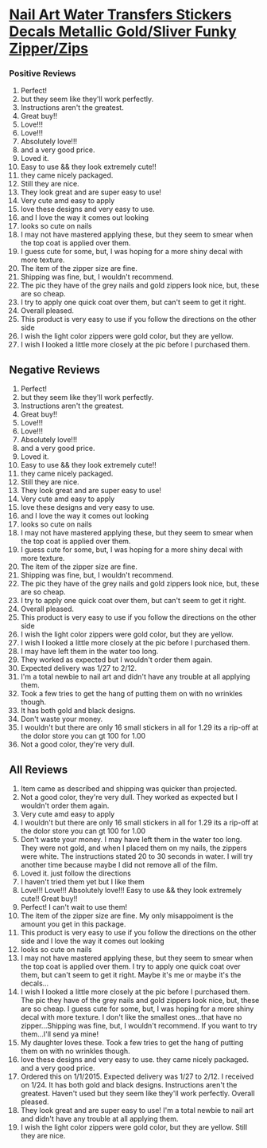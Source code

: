 # [Nail Art Water Transfers Stickers Decals Metallic Gold/Sliver Funky Zipper/Zips](https://products.checkmycream.com/products/Nail-Art-Water-Transfers-Stickers-Decals-Metallic-GoldSliver-Funky-ZipperZips.html)

### Positive Reviews

<ol>
      <li>Perfect!  </li>
      <li>but they seem like they&#x27;ll work perfectly.</li>
      <li>Instructions aren&#x27;t the greatest.</li>
      <li>Great buy!!</li>
      <li>Love!!!</li>
      <li>Love!!!</li>
      <li>Absolutely love!!!</li>
      <li>and a very good price.</li>
      <li>Loved it.</li>
      <li>Easy to use &amp;&amp; they look extremely cute!!</li>
      <li>they came nicely packaged.  </li>
      <li>Still they are nice.</li>
      <li>They look great and are super easy to use!</li>
      <li>Very cute amd easy to apply</li>
      <li>love these designs and very easy to use.  </li>
      <li>and I love the way it comes out looking</li>
      <li>looks so cute on nails</li>
      <li>I may not have mastered applying these, but they seem to smear when the top coat is applied over them.</li>
      <li>I guess cute for some, but, I was hoping for a more shiny decal with more texture.  </li>
      <li>The item of the zipper size are fine.</li>
      <li>Shipping was fine, but, I wouldn&#x27;t recommend.  </li>
      <li>The pic they have of the grey nails and gold zippers look nice, but, these are so cheap.  </li>
      <li>I try to apply one quick coat over them, but can&#x27;t seem to get it right.</li>
      <li>Overall pleased.</li>
      <li>This product is very easy to use if you follow the directions on the other side</li>
      <li>I wish the light color zippers were gold color, but they are yellow.</li>
      <li>I wish I looked a little more closely at the pic before I purchased them.  </li>
</ol>


<h2>Negative Reviews</h2>
<ol>
<li> Perfect!  </li>
<li> but they seem like they&#x27;ll work perfectly.</li>
<li> Instructions aren&#x27;t the greatest.</li>
<li> Great buy!!</li>
<li> Love!!!</li>
<li> Love!!!</li>
<li> Absolutely love!!!</li>
<li> and a very good price.</li>
<li> Loved it.</li>
<li> Easy to use &amp;&amp; they look extremely cute!!</li>
<li> they came nicely packaged.  </li>
<li> Still they are nice.</li>
<li> They look great and are super easy to use!</li>
<li> Very cute amd easy to apply</li>
<li> love these designs and very easy to use.  </li>
<li> and I love the way it comes out looking</li>
<li> looks so cute on nails</li>
<li> I may not have mastered applying these, but they seem to smear when the top coat is applied over them.</li>
<li> I guess cute for some, but, I was hoping for a more shiny decal with more texture.  </li>
<li> The item of the zipper size are fine.</li>
<li> Shipping was fine, but, I wouldn&#x27;t recommend.  </li>
<li> The pic they have of the grey nails and gold zippers look nice, but, these are so cheap.  </li>
<li> I try to apply one quick coat over them, but can&#x27;t seem to get it right.</li>
<li> Overall pleased.</li>
<li> This product is very easy to use if you follow the directions on the other side</li>
<li> I wish the light color zippers were gold color, but they are yellow.</li>
<li> I wish I looked a little more closely at the pic before I purchased them.  </li>
<li> I may have left them in the water too long.</li>
<li> They worked as expected but I wouldn&#x27;t order them again.</li>
<li> Expected delivery was 1/27 to 2/12.</li>
<li> I&#x27;m a total newbie to nail art and didn&#x27;t have any trouble at all applying them.</li>
<li> Took a few tries to get the hang of putting them on with no wrinkles though.</li>
<li> It has both gold and black designs.</li>
<li> Don&#x27;t waste your money.</li>
<li> I wouldn&#x27;t but there are only 16 small stickers in all for 1.29 its a rip-off at the dolor store you can gt 100 for 1.00</li>
<li> Not a good color, they&#x27;re very dull.</li>
</ol>

<h2>All Reviews</h2>

<ol>
    <li> Item came as described and shipping was quicker than projected.</li>
    <li> Not a good color, they&#x27;re very dull. They worked as expected but I wouldn&#x27;t order them again.</li>
    <li> Very cute amd easy to apply</li>
    <li> I wouldn&#x27;t but there are only 16 small stickers in all for 1.29 its a rip-off at the dolor store you can gt 100 for 1.00</li>
    <li> Don&#x27;t waste your money. I may have left them in the water too long. They were not gold, and when I placed them on my nails, the zippers were white. The instructions stated 20 to 30 seconds in water. I  will try another time because maybe I did not remove all of the film.</li>
    <li> Loved it. just follow the directions</li>
    <li> I haven&#x27;t tried them yet but I like them</li>
    <li> Love!!! Love!!! Absolutely love!!! Easy to use &amp;&amp; they look extremely cute!! Great buy!!</li>
    <li> Perfect!  I can&#x27;t wait to use them!</li>
    <li> The item of the zipper size are fine. My only misappoiment is the amount you get in this package.</li>
    <li> This product is very easy to use if you follow the directions on the other side and I love the way it comes out looking</li>
    <li> looks so cute on nails</li>
    <li> I may not have mastered applying these, but they seem to smear when the top coat is applied over them. I try to apply one quick coat over them, but can&#x27;t seem to get it right. Maybe it&#x27;s me or maybe it&#x27;s the decals...</li>
    <li> I wish I looked a little more closely at the pic before I purchased them.  The pic they have of the grey nails and gold zippers look nice, but, these are so cheap.  I guess cute for some, but, I was hoping for a more shiny decal with more texture.  I don&#x27;t like the smallest ones...that have no zipper...Shipping was fine, but, I wouldn&#x27;t recommend.  If you want to try them...I&#x27;ll send ya mine!</li>
    <li> My daughter loves these. Took a few tries to get the hang of putting them on with no wrinkles though.</li>
    <li> love these designs and very easy to use.  they came nicely packaged.  and a very good price.</li>
    <li> Ordered this on 1/1/2015. Expected delivery was 1/27 to 2/12. I received on 1/24. It has both gold and black designs. Instructions aren&#x27;t the greatest. Haven&#x27;t used but they seem like they&#x27;ll work perfectly. Overall pleased.</li>
    <li> They look great and are super easy to use! I&#x27;m a total newbie to nail art and didn&#x27;t have any trouble at all applying them.</li>
    <li> I wish the light color zippers were gold color, but they are yellow. Still they are nice.</li>
</ol>




